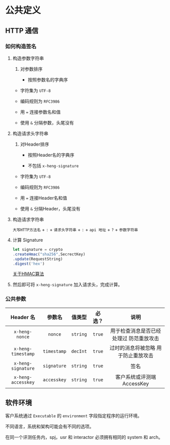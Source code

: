 # 公共定义

## HTTP 通信

### 如何构造签名

1. 构造参数字符串

    1. 对参数排序

        - 按照参数名的字典序

    - 字符集为 `UTF-8`

    - 编码规则为 `RFC3986`

    - 用 `=` 连接参数名和值

    - 使用 `&` 分隔参数，头尾没有

2. 构造请求头字符串

    1. 对Header排序

        - 按照Header名的字典序

        - 不包括 `x-heng-signature`

    - 字符集为 `UTF-8`

    - 编码规则为 `RFC3986`

    - 用 `=` 连接Header名和值

    - 使用 `&` 分隔Header，头尾没有

3. 构造请求字符串

    `大写HTTP方法名` + `:` + `请求头字符串` + `:` + `api 地址` + `?` + `参数字符串`

4. 计算 Signature

    ```typescript
    let signature = crypto
    .createHmac("sha256",SecrectKey)
    .update(RequestString)
    .digest('hex')
    ```

    [关于HMAC算法](https://www.biaodianfu.com/hmac.html)

5. 然后即可将 `x-heng-signature` 加入请求头，完成计算。

### 公共参数

|     Header 名      |   参数名    |  值类型  | 必选？ |                  说明                   |
| :----------------: | :---------: | :------: | :----: | :-------------------------------------: |
|   `x-heng-nonce`   |   `nonce`   | `string` | `true` | 用于检查消息是否已经处理过 防范重放攻击 |
| `x-heng-timestamp` | `timestamp` | `decInt` | `true` |   过时的消息将被忽略 用于防止重放攻击   |
| `x-heng-signature` | `signature` | `string` | `true` |                  签名                   |
| `x-heng-accesskey` | `accesskey` | `string` | `true` |            客户系统或评测端 AccessKey             |

## 软件环境

客户系统通过 `Executable` 的 `environment` 字段指定程序的运行环境。

不同语言，系统和架构可能会有不同的选项。

在同一个评测任务内，spj，usr 和 interactor 必须拥有相同的 system 和 arch。